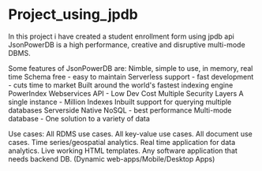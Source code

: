# Project_using_jpdb
In this project i have created a student enrollment form using jpdb api JsonPowerDB is a high performance, creative and disruptive multi-mode DBMS.

Some features of JsonPowerDB are: Nimble, simple to use, in memory, real time Schema free - easy to maintain Serverless support - fast development - cuts time to market Built around the world's fastest indexing engine PowerIndex Webservices API - Low Dev Cost Multiple Security Layers A single instance - Million Indexes Inbuilt support for querying multiple databases Serverside Native NoSQL - best performance Multi-mode database - One solution to a variety of data

Use cases: All RDMS use cases. All key-value use cases. All document use cases. Time series/geospatial analytics. Real time application for data analytics. Live working HTML templates. Any software application that needs backend DB. (Dynamic web-apps/Mobile/Desktop Apps)
